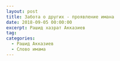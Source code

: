 ```yaml
---
layout: post
title: Забота о других - проявление имана
date: 2018-09-05 00:00:00
excerpt: Рашид хазрат Акказиев
tag:
categories:
  - Рашид Акказиев
  - Слово имама
---
```


